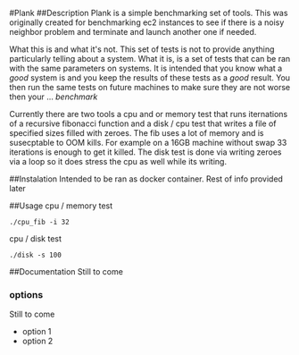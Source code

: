 #Plank
##Description
Plank is a simple benchmarking set of tools. This was originally created for benchmarking ec2 instances to see if there is a noisy neighbor problem and terminate and launch another one if needed. 

What this is and what it's not. This set of tests is not to provide anything particularly telling about a system. What it is, is a set of tests that can be ran with the same parameters on systems. It is intended that you know what a _good_ system is and you keep the results of these tests as a _good_ result. You then run the same tests on future machines to make sure they are not worse then your … _benchmark_

Currently there are two tools a cpu and or memory test that runs iternations of a recursive fibonacci function and a disk / cpu test that writes a file of specified sizes filled with zeroes. The fib uses a lot of memory and is susecptable to OOM kills. For example on a 16GB machine without swap 33 iterations is enough to get it killed. The disk test is done via writing zeroes via a loop so it does stress the cpu as well while its writing. 

##Instalation
Intended to be ran as docker container. Rest of info provided later 

##Usage
cpu / memory test

`./cpu_fib -i 32`

cpu / disk test

`./disk -s 100`

##Documentation
Still to come
### options
Still to come

* option 1
* option 2


